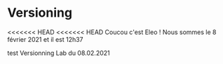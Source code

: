 # Versioning

<<<<<<< HEAD
<<<<<<< HEAD
Coucou c'est Eleo !
Nous sommes le 8 février 2021 et il est 12h37



test Versionning Lab du 08.02.2021
